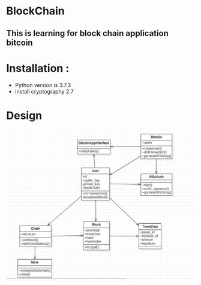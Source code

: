 # BlockChain
## This is learning for block chain application bitcoin
# Installation :
* Python version is 3.7.3
* install cryptography 2.7

# Design 
![design document](./bit_coin_app_design.jpg "design document")

